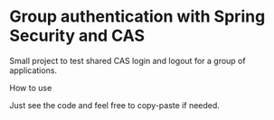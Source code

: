 Group authentication with Spring Security and CAS
=================================================

Small project to test shared CAS login and logout for a group of applications.


How to use


Just see the code and feel free to copy-paste if needed.

